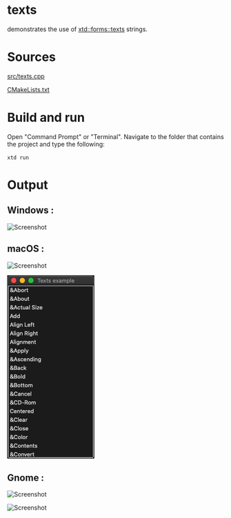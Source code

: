 # texts

demonstrates the use of [xtd::forms::texts](../../../src/xtd_forms/include/xtd/forms/texts.hpp) strings.

# Sources

[src/texts.cpp](src/texts.cpp)

[CMakeLists.txt](CMakeLists.txt)

# Build and run

Open "Command Prompt" or "Terminal". Navigate to the folder that contains the project and type the following:

```shell
xtd run
```

# Output

## Windows :

![Screenshot](../../../docs/pictures/examples/texts_w.png)

## macOS :

![Screenshot](../../../docs/pictures/examples/texts_m.png)

![Screenshot](../../../docs/pictures/examples/texts_md.png)

## Gnome :

![Screenshot](../../../docs/pictures/examples/texts_g.png)

![Screenshot](../../../docs/pictures/examples/texts_gd.png)
